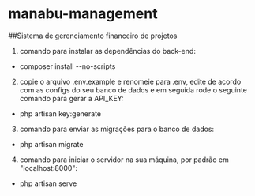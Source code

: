 # manabu-management

##Sistema de gerenciamento financeiro de projetos

1) comando para instalar as dependências do back-end:

- composer install --no-scripts

2) copie o arquivo .env.example e renomeie para .env, edite de acordo com as configs do seu banco de dados
e em seguida rode o seguinte comando para gerar a API_KEY:

- php artisan key:generate

3) comando para enviar as migrações para o banco de dados:

- php artisan migrate

4) comando para iniciar o servidor na sua máquina, por padrão em "localhost:8000":

- php artisan serve

 
